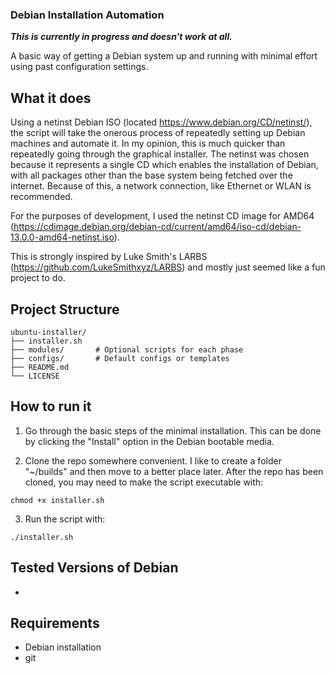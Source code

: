 ### Debian Installation Automation

***This is currently in progress and doesn't work at all.***

A basic way of getting a Debian system up and running with minimal effort using past configuration settings. 


## What it does

Using a netinst Debian ISO (located https://www.debian.org/CD/netinst/), the script will take the onerous process of repeatedly setting up Debian machines and automate it. In my opinion, this is much quicker than repeatedly going through the graphical installer. The netinst was chosen because it represents a single CD which enables the installation of Debian, with all packages other than the base system being fetched over the internet. Because of this, a network connection, like Ethernet or WLAN is recommended. 

For the purposes of development, I used the netinst CD image for AMD64 (https://cdimage.debian.org/debian-cd/current/amd64/iso-cd/debian-13.0.0-amd64-netinst.iso). 

This is strongly inspired by Luke Smith's LARBS (https://github.com/LukeSmithxyz/LARBS) and mostly just seemed like a fun project to do. 


## Project Structure

```
ubuntu-installer/
├── installer.sh
├── modules/       # Optional scripts for each phase
├── configs/       # Default configs or templates
├── README.md
└── LICENSE
```


## How to run it

1) Go through the basic steps of the minimal installation. This can be done by clicking the "Install" option in the Debian bootable media.

2) Clone the repo somewhere convenient. I like to create a folder "~/builds" and then move to a better place later. After the repo has been cloned, you may need to make the script executable with:

```
chmod +x installer.sh
```

3) Run the script with:

```
./installer.sh
```




## Tested Versions of Debian

- 


## Requirements

- Debian installation
- git
